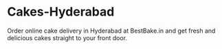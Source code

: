 # Cakes-Hyderabad
Order online cake delivery in Hyderabad at BestBake.in and get fresh and delicious cakes straight to your front door.
